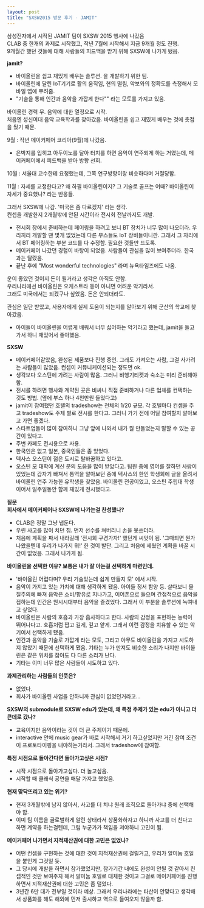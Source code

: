 ```yaml
---
layout: post
title: "SXSW2015 방문 후기 - JAMIT"
---
```


삼성전자에서 시작된 JAMIT 팀이 SXSW 2015 행사에 나갔음   
CLAB 중 한개의 과제로 시작했고, 작년 7월에 시작해서 지금 9개월 정도 진행.  
9개월간 했던 것들에 대해 사람들의 피드백을 받기 위해  SXSW에 나가게 됐음.  

**jamit?**   
- 바이올린을 쉽고 재밌게 배우는 솔루션. 을 개발하기 위한 팀.  
- 바이올린에 달린 IoT기기로 활의 움직임, 현의 떨림, 악보와의 정확도를 측정해서 모바일 앱에 뿌려줌.  
- "기술을 통해 인간과 음악을 가깝게 한다"" 라는 모토를 가지고 있음.  

바이올린 경력 무. 음악에 대한 열정으로 시작.   
처음엔 성신여대 음악 교육학과를 찾아갔음. 바이올린을 쉽고 재밌게 배우는 것에 촛점을 뒀기 때문.  

9월 : 작년 메이커페어 코리아(9월)에 나갔음.   
- 은박지를 입히고 아두이노를 달아 터치를 하면 음악이 연주되게 하는 거였는데, 메이커페어에서 피드백을 받아 방향 선회.  

10월 : 서울대 교수한테 요청했는데, 그쪽 연구방향이랑 비슷하다며 거절당함.  

11월 : 자세를 교정한다고? 왜 하필 바이올린이지? 그 기술로 골프는 어때? 바이올린이 자세가 중요했나? 라는 반응들.  

그래서 SXSW에 나감. '미국은 좀 다르겠지' 라는 생각.  
컨셉을 개발한지 2개월밖에 안된 시간이라 전시회 전날까지도 개발.  
- 전시회 장에서 준비하는데 페어링을 하려고 보니 BT 장치가 너무 많이 나오더라. 우리끼리 개발할 땐 몇개 없었는데 다른 부스들도 IoT 장비들이니깐. 그래서 그 자리에서 BT 페어링하는 부분 코드를 다 수정함. 필요한 것들만 뜨도록.  
- 메이커페어 나갔던 경험이 바탕이 되었음. 사람들이 관심을 많이 보여주더라. 한국과는 달랐음.  
- 끝난 후에 "Most wonderful technologies" 라며 뉴욕타임즈에도 나옴.  
  
운이 좋았던 것이지 돈이 될거라고 생각은 아직도 안함.   
우리나라에선 바이올린은 오케스트라 등이 아니면 어려운 악기라서.   
그래도 미국에서는 되겠구나 싶었음. 돈은 안되더라도.   
  
관심은 일단 받았고, 사용자에게 실제 도움이 되는지를 알아보기 위해 군산의 학교에 찾아갔음.   
- 아이들이 바이올린을 어렵게 배워서 너무 싫어하는 악기라고 했는데, jamit을 들고가서 하니 재밌어서 좋아했음.    



**SXSW**   
- 메이커페어같았음, 완성된 제품보다 진행 중인. 그래도 가져오는 사람, 그걸 사가려는 사람들이 많았음. 컨셉이 커뮤니케이션되는 정도면 ok.   
- 생각보다 오스틴에 가려는 사람이 많음. 그러니 비행기티켓과 숙소는 미리 준비해야 함.   
- 전시를 하려면 행사와 계약된 곳은 비싸니 직접 준비하거나 다른 업체를 컨택하는 것도 방법. (옆에 부스 하나 4천만원 들었다고)   
- jamit이 참여했던 호텔의 tradeshow는 전체의 1/20 규모. 각 호텔마다 컨셉을 주고 tradeshow도 주제 별로 전시를 한다고. 그러니 가기 전에 어딜 참여할지 알아보고 가면 좋겠다.    
- 스타트업들이 많이 참여하니 그냥 앞에 나와서 내가 뭘 만들었는지 말할 수 있는 공간이 있다고.    
- 주변 카페도 전시용으로 사용.  
- 한국인은 없고 일본, 중국인들은 좀 있었다.  
- 텍사스 오스틴이 젊은 도시로 탈바꿈하고 있다고.  
- 오스틴 모 대학에 계신 분의 도움을 많이 받았다고. 팀원 중에 영어를 잘하던 사람이 있었는데 갑자기 빠져서 통역을 알아보던 중에 텍사스의 한인 학생회에 글을 올려서 바이올린 연주 가능한 유학생을 찾았음. 바이올린 전공이었고, 오스틴 주립대 학생이어서 일주일동안 함께 재밌게 전시했다고.  


**질문**  
**회사에서 메이커페어나 SXSW에 나가는걸 찬성했나?**  
- CLAB은 정말 그냥 냅둔다.  
- 우린 사고를 많이 치던 침. 먼저 선수를 쳐버리니 손을 못쓰더라.  
- 처음에 계획을 짜서 내라길래 '전시회 구경가자!' 했던게 씨앗이 됨. '그때되면 뭔가 나왔을텐데 우리가 나가지 뭐!' 한 것이 발단. 그리고 처음에 세웠던 계획을 바꿀 시간이 없었음. 그래서 나가게 됨.  

**바이올린을 선택한 이유? 보통은 내가 잘 아는걸 선택하게 마련인데.**  
- '바이올린 어렵다며? 우리 기술있는데 쉽게 만들지 모' 에서 시작.  
- 음악이 가지고 있는 가치에 대해 생각하게 됐음. 아이들 정서 함양 등. 살다보니 물질주의에 빠져 음악은 소비/향유로 지나가고, 이어폰으로 들으며 간접적으로 음악을 접하는데 인간은 원시시대부터 음악을 즐겼었다. 그래서 이 부분을 솔루션에 녹여내고 싶었다.  
- 바이올린은 사람의 호흡과 가장 흡사하다고 한다. 사람의 감정을 표현하는 능력이 뛰어나다고. 호흡처럼 짭고 길게, 깊고 얕게. 그래서 이런 감정을 치유할 수 있는 악기여서 선택하게 됐음.  
- 인간과 음악을 기술로 가깝게 라는 모토, 그리고 아무도 바이올린을 가지고 시도하지 않았기 때문에 선택하게 됐음. 기타는 누가 만져도 비슷한 소리가 나지만 바이올린은 같은 위치를 잡아도 다 다른 소리가 난다.  
- 기타는 이미 너무 많은 사람들이 시도하고 있다.  

**과제관리하는 사람들의 인풋은?**  
- 없었다.  
- 회사가 바이올린 사업을 안하니까 관심이 없었던거라고...  

**SXSW의 submodule로 SXSW edu가 있는데, 왜 특정 주제가 있는 edu가 아니고 더 큰데로 갔나?**   
- 교육이지만 음악이라는 것이 더 큰 주제이기 때문에.  
- interactive 안에 music gear가 바로 시작해서 거기 하고싶었지만 거긴 참여 조건이 프로토타이핑을 내야하는거라서. 그래서 tradeshow에 참여함.  

**특정 시점으로 돌아간다면 돌아가고싶은 시점?**  
- 시작 시점으로 돌아가고싶다. 더 놀고싶음.  
- 시작할 때 클래식 공연을 매달 가자고 했었음.   

**현재 맞닥뜨리고 있는 위기?**   
- 현재 3개월밖에 남지 않아서, 사고를 더 치냐 원래 조직으로 돌아가냐 중에 선택해야 함.   
- 이미 팀 이름을 글로벌하게 알린 상태라서 상품화하자고 하니까 사고를 더 친다고 하면 계약을 하는걸텐데, 그럼 누군가가 책임을 져야하니 고민이 됨.  

**메이커페어 나가면서 지적재산권에 대한 고민은 없었나?**  
- 어떤 컨셉을 구현하는 것에 대한 것이 지적재산권에 걸릴거고, 우리가 알미늄 호일을 붙인게 그것일 듯.  
- 그 당시에 개발을 하면서 참가했었지만, 참가기간 내에도 완성이 안될 것 같아서 컨셉적인 것만 보여주자 해서 알미늄 호일로 대체한 것이고 그걸로 메이커페어를 진행하면서 지적재산권에 대한 고민은 좀 덜었다.  
- 3년간 6만 대가 전부일 것이라 예상. 그래서 우리나라에는 타산이 안맞다고 생각해서 상품화를 해도 해외에 먼저 출시하고 역으로 들여오지 않을까 함.  













